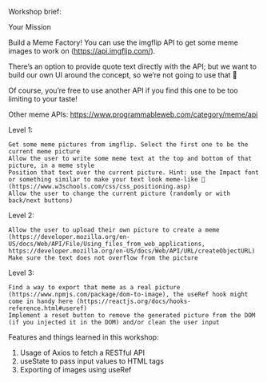 Workshop brief: 

Your Mission

Build a Meme Factory! You can use the imgflip API to get some meme images to work on (https://api.imgflip.com/).

There’s an option to provide quote text directly with the API; but we want to build our own UI around the concept, so we’re not going to use that 🙂

Of course, you’re free to use another API if you find this one to be too limiting to your taste!

Other meme APIs: https://www.programmableweb.com/category/meme/api


Level 1:

    Get some meme pictures from imgflip. Select the first one to be the current meme picture
    Allow the user to write some meme text at the top and bottom of that picture, in a meme style 
    Position that text over the current picture. Hint: use the Impact font or something similar to make your text look meme-like 🙂 (https://www.w3schools.com/css/css_positioning.asp)
    Allow the user to change the current picture (randomly or with back/next buttons)

Level 2:

    Allow the user to upload their own picture to create a meme (https://developer.mozilla.org/en-US/docs/Web/API/File/Using_files_from_web_applications, https://developer.mozilla.org/en-US/docs/Web/API/URL/createObjectURL)
    Make sure the text does not overflow from the picture

Level 3:

    Find a way to export that meme as a real picture (https://www.npmjs.com/package/dom-to-image), the useRef hook might come in handy here (https://reactjs.org/docs/hooks-reference.html#useref) 
    Implement a reset button to remove the generated picture from the DOM (if you injected it in the DOM) and/or clean the user input


Features and things learned in this workshop:

1. Usage of Axios to fetch a RESTful API
2. useState to pass input values to HTML tags
2. Exporting of images using useRef